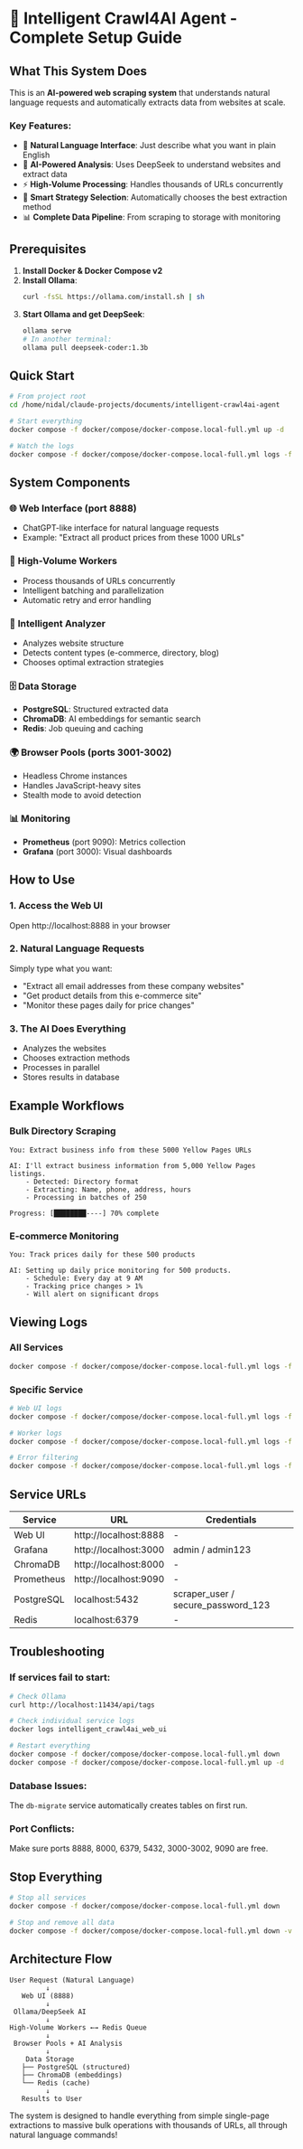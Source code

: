 # 🚀 Intelligent Crawl4AI Agent - Complete Setup Guide

## What This System Does

This is an **AI-powered web scraping system** that understands natural language requests and automatically extracts data from websites at scale.

### Key Features:
- 🤖 **Natural Language Interface**: Just describe what you want in plain English
- 🧠 **AI-Powered Analysis**: Uses DeepSeek to understand websites and extract data
- ⚡ **High-Volume Processing**: Handles thousands of URLs concurrently
- 🎯 **Smart Strategy Selection**: Automatically chooses the best extraction method
- 📊 **Complete Data Pipeline**: From scraping to storage with monitoring

## Prerequisites

1. **Install Docker & Docker Compose v2**
2. **Install Ollama**:
   ```bash
   curl -fsSL https://ollama.com/install.sh | sh
   ```
3. **Start Ollama and get DeepSeek**:
   ```bash
   ollama serve
   # In another terminal:
   ollama pull deepseek-coder:1.3b
   ```

## Quick Start

```bash
# From project root
cd /home/nidal/claude-projects/documents/intelligent-crawl4ai-agent

# Start everything
docker compose -f docker/compose/docker-compose.local-full.yml up -d

# Watch the logs
docker compose -f docker/compose/docker-compose.local-full.yml logs -f
```

## System Components

### 🌐 **Web Interface (port 8888)**
- ChatGPT-like interface for natural language requests
- Example: "Extract all product prices from these 1000 URLs"

### 🔧 **High-Volume Workers**
- Process thousands of URLs concurrently
- Intelligent batching and parallelization
- Automatic retry and error handling

### 🤖 **Intelligent Analyzer**
- Analyzes website structure
- Detects content types (e-commerce, directory, blog)
- Chooses optimal extraction strategies

### 🗄️ **Data Storage**
- **PostgreSQL**: Structured extracted data
- **ChromaDB**: AI embeddings for semantic search
- **Redis**: Job queuing and caching

### 🌍 **Browser Pools (ports 3001-3002)**
- Headless Chrome instances
- Handles JavaScript-heavy sites
- Stealth mode to avoid detection

### 📊 **Monitoring**
- **Prometheus** (port 9090): Metrics collection
- **Grafana** (port 3000): Visual dashboards

## How to Use

### 1. Access the Web UI
Open http://localhost:8888 in your browser

### 2. Natural Language Requests
Simply type what you want:
- "Extract all email addresses from these company websites"
- "Get product details from this e-commerce site"
- "Monitor these pages daily for price changes"

### 3. The AI Does Everything
- Analyzes the websites
- Chooses extraction methods
- Processes in parallel
- Stores results in database

## Example Workflows

### Bulk Directory Scraping
```
You: Extract business info from these 5000 Yellow Pages URLs

AI: I'll extract business information from 5,000 Yellow Pages listings.
    - Detected: Directory format
    - Extracting: Name, phone, address, hours
    - Processing in batches of 250
    
Progress: [████████----] 70% complete
```

### E-commerce Monitoring
```
You: Track prices daily for these 500 products

AI: Setting up daily price monitoring for 500 products.
    - Schedule: Every day at 9 AM
    - Tracking price changes > 1%
    - Will alert on significant drops
```

## Viewing Logs

### All Services
```bash
docker compose -f docker/compose/docker-compose.local-full.yml logs -f
```

### Specific Service
```bash
# Web UI logs
docker compose -f docker/compose/docker-compose.local-full.yml logs -f web-ui

# Worker logs
docker compose -f docker/compose/docker-compose.local-full.yml logs -f high-volume-workers

# Error filtering
docker compose -f docker/compose/docker-compose.local-full.yml logs -f | grep ERROR
```

## Service URLs

| Service | URL | Credentials |
|---------|-----|-------------|
| Web UI | http://localhost:8888 | - |
| Grafana | http://localhost:3000 | admin / admin123 |
| ChromaDB | http://localhost:8000 | - |
| Prometheus | http://localhost:9090 | - |
| PostgreSQL | localhost:5432 | scraper_user / secure_password_123 |
| Redis | localhost:6379 | - |

## Troubleshooting

### If services fail to start:
```bash
# Check Ollama
curl http://localhost:11434/api/tags

# Check individual service logs
docker logs intelligent_crawl4ai_web_ui

# Restart everything
docker compose -f docker/compose/docker-compose.local-full.yml down
docker compose -f docker/compose/docker-compose.local-full.yml up -d
```

### Database Issues:
The `db-migrate` service automatically creates tables on first run.

### Port Conflicts:
Make sure ports 8888, 8000, 6379, 5432, 3000-3002, 9090 are free.

## Stop Everything

```bash
# Stop all services
docker compose -f docker/compose/docker-compose.local-full.yml down

# Stop and remove all data
docker compose -f docker/compose/docker-compose.local-full.yml down -v
```

## Architecture Flow

```
User Request (Natural Language)
         ↓
   Web UI (8888)
         ↓
 Ollama/DeepSeek AI
         ↓
High-Volume Workers ←→ Redis Queue
         ↓
 Browser Pools + AI Analysis
         ↓
    Data Storage
   ├── PostgreSQL (structured)
   ├── ChromaDB (embeddings)
   └── Redis (cache)
         ↓
   Results to User
```

The system is designed to handle everything from simple single-page extractions to massive bulk operations with thousands of URLs, all through natural language commands!
